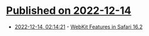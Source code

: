 # [Published on 2022-12-14](index.md)

* [2022-12-14, 02:14:21](https://lobste.rs/s/j8yyeb/webkit_features_safari_16_2) - [WebKit Features in Safari 16.2](https://webkit.org/blog/13591/webkit-features-in-safari-16-2/)
